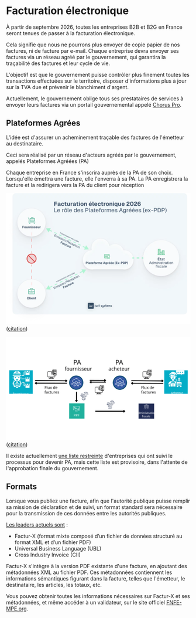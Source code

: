 # Facturation électronique


À partir de septembre 2026, toutes les entreprises B2B et B2G en France seront tenues de passer à la facturation électronique.

Cela signifie que nous ne pourrons plus envoyer de copie papier de nos factures, ni de facture par e-mail. Chaque entreprise devra envoyer ses factures via un réseau agréé par le gouvernement, qui garantira la traçabilité des factures et leur cycle de vie.

L'objectif est que le gouvernement puisse contrôler plus finement toutes les transactions effectuées sur le territoire, disposer d'informations plus à jour sur la TVA due et prévenir le blanchiment d'argent.

Actuellement, le gouvernement oblige tous ses prestataires de services à envoyer leurs factures via un portail gouvernemental appelé [Chorus Pro](https://portail.chorus-pro.gouv.fr/).


## Plateformes Agrées

L'idée est d'assurer un acheminement traçable des factures de l'émetteur au destinataire.

Ceci sera réalisé par un réseau d'acteurs agréés par le gouvernement, appelés Plateformes Agréées (PA)

Chaque entreprise en France s'inscrira auprès de la PA de son choix. Lorsqu'elle émettra une facture, elle l'enverra à sa PA. La PA enregistrera la facture et la redirigera vers la PA du client pour réception 

![](./img/pa-1.webp)
([citation](https://www.iwit-systems.fr/blog/comment-choisir-sa-plateforme-agreee/))


![](./img/pa-2.svg)
([citation](https://www.dimo-dematerialisation.com/plateforme-dematerialisation-partenaire/))


Il existe actuellement [une liste restreinte](
https://www.impots.gouv.fr/liste-des-plateformes-agreees-immatriculees-sous-reserve) d'entreprises qui ont suivi le processus pour devenir PA, mais cette liste est provisoire, dans l'attente de l'approbation finale du gouvernement.

## Formats

Lorsque vous publiez une facture, afin que l'autorité publique puisse remplir sa mission de déclaration et de suivi, un format standard sera nécessaire pour la transmission de ces données entre les autorités publiques.

[Les leaders actuels sont](https://www.tgs-france.fr/faq/facture-electronique-formats-et-normes-applicables/) :

- Factur-X (format mixte composé d’un fichier de données structuré au format XML et d’un fichier PDF)
- Universal Business Language (UBL)
- Cross Industry Invoice (CII)

Factur-X s'intègre à la version PDF existante d'une facture, en ajoutant des métadonnées XML au fichier PDF. Ces métadonnées contiennent les informations sémantiques figurant dans la facture, telles que l'émetteur, le destinataire, les articles, les totaux, etc.

Vous pouvez obtenir toutes les informations nécessaires sur Factur-X et ses métadonnées, et même accéder à un validateur, sur le site officiel [FNFE-MPE.org](https://fnfe-mpe.org/factur-x/).
